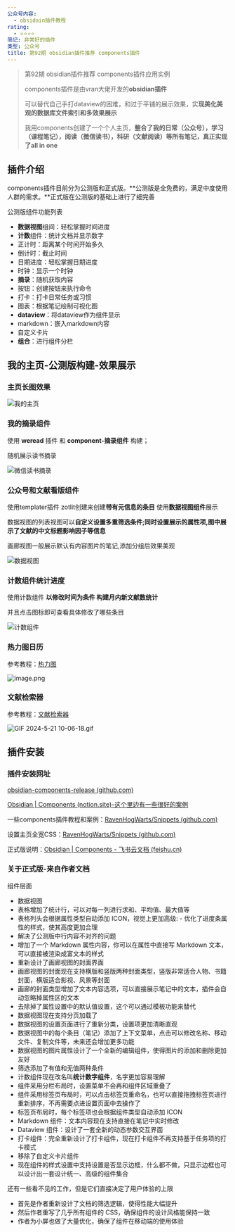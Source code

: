 ```yaml
---
公众号内容:
  - obsidain插件教程
rating:
  - ⭐⭐⭐⭐
简记: 非常好的插件
类型: 公众号
title: 第92期 obsidian插件推荐 components插件
---
```


> 第92期 obsidian插件推荐 components插件应用实例
> 
> components插件是由vran大佬开发的**obsidian插件**
> 
> 可以替代自己手打dataview的困难，和过于平铺的展示效果，实**现美化美观的数据库文件索引和多效果展示**
> 
> 我用components创建了一个个人主页，**整合了我的日常（公众号），学习（课程笔记），阅读（微信读书），科研（文献阅读）等所有笔记，真正实现了all in one**

## 插件介绍

components插件目前分为公测版和正式版。**公测版是全免费的，满足中度使用人群的需求。**正式版在公测版的基础上进行了细完善

公测版组件功能列表

- **数据视图**组间：轻松掌握时间进度
- **计数**组件：统计文档并显示数字
- 正计时：距离某个时间开始多久
- 倒计时：截止时间
- 日期进度：轻松掌握日期进度
- 时钟：显示一个时钟
- **摘录**：随机获取内容
- 按钮：创建按钮来执行命令
- 打卡：打卡日常任务或习惯
- 图表：根据笔记绘制可视化图
- **dataview**：将dataview作为组件显示
- markdown：嵌入markdown内容
- 自定义卡片
- **组合**：进行组件分栏

## 我的主页-公测版构建-效果展示

### 主页长图效果

![我的主页](https://pic-go-42.oss-cn-guangzhou.aliyuncs.com/img/202405211003358.png)

### 我的摘录组件

使用 **weread** 插件 和 **component-摘录组件** 构建；

随机展示读书摘录

![微信读书摘录](https://pic-go-42.oss-cn-guangzhou.aliyuncs.com/img/202405211006390.gif)

### 公众号和文献看版组件

使用templater插件 zotlit创建来创建**带有元信息的条目** 使用**数据视图组件**展示

数据视图的列表视图可以**自定义设置多重筛选条件;同时设置展示的属性项,图中展示了文献的中文标题影响因子等信息**

画廊视图一般展示默认有内容图片的笔记,添加分组后效果美观

![数据视图](https://pic-go-42.oss-cn-guangzhou.aliyuncs.com/img/202405211009832.png)

### 计数组件统计进度

使用计数组件 **以修改时间为条件 构建月内新文献数统计**

并且点击图标即可查看具体修改了哪些条目

![计数组件](https://pic-go-42.oss-cn-guangzhou.aliyuncs.com/img/202405211011142.png)

### 热力图日历

参考教程：[热力图](https://github.com/RavenHogWarts/Snippets/blob/master/Obsidian/Components%26Contribution-Garph.md)

![image.png](https://pic-go-42.oss-cn-guangzhou.aliyuncs.com/img/202405211019759.png)

### 文献检索器

参考教程：[文献检索器](https://github.com/RavenHogWarts/Snippets/blob/master/Obsidian/Components%26Contribution-Garph.md)

![GIF 2024-5-21 10-06-18.gif](https://pic-go-42.oss-cn-guangzhou.aliyuncs.com/img/202405211020700.gif)

## 插件安装

### 插件安装网址

[obsidian-components-release (github.com)](https://github.com/obsidian-components/obsidian-components-release/releases)

[Obsidian | Components (notion.site)-这个里边有一些很好的案例](https://vran.notion.site/Obsidian-Components-88619bf4b6d04575bfd41e850ca2b74a)

一些components插件教程和案例：[RavenHogWarts/Snippets (github.com)](https://github.com/RavenHogWarts/Snippets/blob/master/Obsidian/Components&Contribution-Garph.md)

设置主页全宽CSS：[RavenHogWarts/Snippets (github.com)](https://github.com/RavenHogWarts/Snippets/blob/master/Obsidian/Style-Setting.md)

正式版说明：[Obsidian | Components - 飞书云文档 (feishu.cn)](https://wxycbt0cjk.feishu.cn/docx/QigvddUTloAUf9xTRX5capy3nwG)

### 关于正式版-来自作者文档

组件层面

- 数据视图
- 表格增加了统计行，可以对每一列进行求和、平均值、最大值等
- 表格列头会根据属性类型自动添加 ICON，视觉上更加高级: - 优化了进度条属性的样式，使其高度更加合理
- 解决了公测版中行内容不对齐的问题
- 增加了一个 Markdown 属性内容，你可以在属性中直接写 Markdown 文本，可以直接被渲染成富文本的样式
- 重新设计了画廊视图的封面界面
- 画廊视图的封面现在支持横版和竖版两种封面类型，竖版非常适合人物、书籍封面，横版适合影视、风景等封面
- 画廊的封面类型增加了文本内容选项，可以直接展示笔记中的文本，插件会自动忽略掉属性区的文本
- 去除掉了属性设置中的默认值设置，这个可以通过模板功能来替代
- 数据视图现在支持分页加载了
- 数据视图的设置页面进行了重新分类，设置项更加清晰直观
- 数据视图中的每个条目（笔记）添加了上下文菜单，点击可以修改名称、移动文件、复制文件等，未来还会增加更多功能
- 数据视图的图片属性设计了一个全新的编辑组件，使得图片的添加和删除更加友好
- 筛选添加了有值和无值两种条件
- 计数组件现在改名叫**统计数字组件**，名字更加容易理解
- 组件采用分栏布局时，设置菜单不会再和组件区域重叠了
- 组件采用标签页布局时，可以点击标签页重命名，也可以直接拖拽标签页进行重新排序，不再需要点进设置页面中去操作了
- 标签页布局时，每个标签项也会根据组件类型自动添加 ICON
- Markdown 组件：文本内容现在支持直接在笔记中实时修改
- Dataview 组件：设计了一套全新的动态参数交互界面
- 打卡组件：完全重新设计了打卡组件，现在打卡组件不再支持基于任务项的打卡模式
- 移除了自定义卡片组件
- 现在组件的样式设置中支持设置是否显示边框，什么都不做，只显示边框也可以设计出一套设计统一、高级的组件集合

还有一些看不见的工作，但是它们直接决定了用户体验的上限

- 首先是作者重新设计了文档的筛选逻辑，使得性能大幅提升
- 然后作者重写了几乎所有组件的 CSS，确保组件的设计风格能保持一致
- 作者为小屏也做了大量优化，确保了组件在移动端的使用体验

